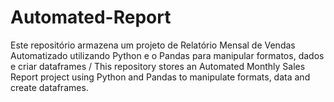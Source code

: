 # Automated-Report
Este repositório armazena um projeto de Relatório Mensal de Vendas Automatizado utilizando Python e o Pandas para manipular formatos, dados e criar dataframes / This repository stores an Automated Monthly Sales Report project using Python and Pandas to manipulate formats, data and create dataframes.
